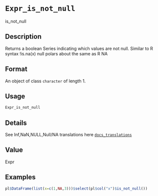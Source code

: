 # `Expr_is_not_null`

is_not_null


## Description

Returns a boolean Series indicating which values are not null.
 Similar to R syntax !is.na(x)
 null polars about the same as R NA


## Format

An object of class `character` of length 1.


## Usage

```r
Expr_is_not_null
```


## Details

See Inf,NaN,NULL,Null/NA translations here [`docs_translations`](#docstranslations)


## Value

Expr


## Examples

```r
pl$DataFrame(list(x=c(1,NA,3)))$select(pl$col("x")$is_not_null())
```


